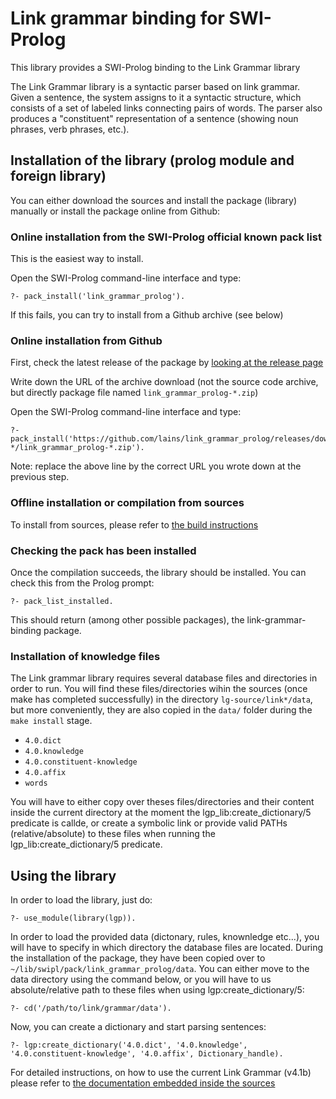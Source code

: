Link grammar binding for SWI-Prolog
===================================

This library provides a SWI-Prolog binding to the Link Grammar library

The Link Grammar library is a syntactic parser based on link grammar.
Given a sentence, the system assigns to it a syntactic structure, which consists of a set of labeled links connecting pairs of words.
The parser also produces a "constituent" representation of a sentence (showing noun phrases, verb phrases, etc.).

## Installation of the library (prolog module and foreign library)

You can either download the sources and install the package (library) manually or install the package online from Github:

### Online installation from the SWI-Prolog official known pack list

This is the easiest way to install.

Open the SWI-Prolog command-line interface and type:
```
?- pack_install('link_grammar_prolog').
```

If this fails, you can try to install from a Github archive (see below)

### Online installation from Github

First, check the latest release of the package by [looking at the release page](https://github.com/lains/link_grammar_prolog/releases)

Write down the URL of the archive download (not the source code archive, but directly package file named `link_grammar_prolog-*.zip`)

Open the SWI-Prolog command-line interface and type:
```
?- pack_install('https://github.com/lains/link_grammar_prolog/releases/download/link_grammar_prolog-*/link_grammar_prolog-*.zip').
```

Note: replace the above line by the correct URL you wrote down at the previous step.

### Offline installation or compilation from sources

To install from sources, please refer to [the build instructions](BUILD.md)

### Checking the pack has been installed

Once the compilation succeeds, the library should be installed. You can check this from the Prolog prompt:
```
?- pack_list_installed.
```
This should return (among other possible packages), the link-grammar-binding package.

### Installation of knowledge files

The Link grammar library requires several database files and directories in order to run.
You will find these files/directories wihin the sources (once make has completed successfully) in the directory `lg-source/link*/data`, but more conveniently, they are also copied in the `data/` folder during the `make install` stage.

* `4.0.dict`
* `4.0.knowledge`
* `4.0.constituent-knowledge`
* `4.0.affix`
* `words`

You will have to either copy over theses files/directories and their content inside the current directory at the moment the lgp_lib:create_dictionary/5 predicate is callde, or create a symbolic link or provide valid PATHs (relative/absolute) to these files when running the lgp_lib:create_dictionary/5 predicate.

## Using the library

In order to load the library, just do:
```
?- use_module(library(lgp)).
```

In order to load the provided data (dictonary, rules, knownledge etc...), you will have to specify in which directory the database files are located.
During the installation of the package, they have been copied over to `~/lib/swipl/pack/link_grammar_prolog/data`. You can either move to the data directory using the command below, or you will have to us absolute/relative path to these files when using lgp:create_dictionary/5:
```
?- cd('/path/to/link/grammar/data').
```

Now, you can create a dictionary and start parsing sentences:
```
?- lgp:create_dictionary('4.0.dict', '4.0.knowledge', '4.0.constituent-knowledge', '4.0.affix', Dictionary_handle).
```

For detailed instructions, on how to use the current Link Grammar (v4.1b) please refer to
[the documentation embedded inside the sources](patches/4.1b//README.md)
